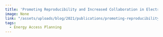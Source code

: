 ```yaml
---
title: 'Promoting Reproducibility and Increased Collaboration in Electric Sector Capacity Expansion Models with Community Benchmarking and Intercomparison Efforts'
image: None
link: "/assets/uploads/blog/2021/publications/promoting-reproducibility-and-increased-collaboration-in-electric-sector.pdf"
tags:
  - Energy Access Planning
---
```

